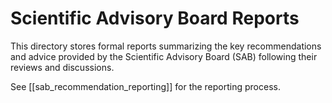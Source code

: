 # Scientific Advisory Board Reports

This directory stores formal reports summarizing the key recommendations and advice provided by the Scientific Advisory Board (SAB) following their reviews and discussions.

See [[sab_recommendation_reporting]] for the reporting process. 